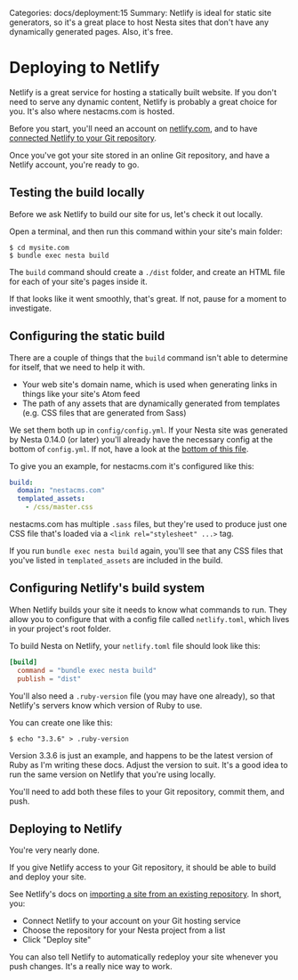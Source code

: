 Categories: docs/deployment:15
Summary: Netlify is ideal for static site generators, so it's a great place to host Nesta sites that don't have any dynamically generated pages. Also, it's free.

# Deploying to Netlify

Netlify is a great service for hosting a statically built website. If you don't need to serve any dynamic content, Netlify is probably a great choice for you. It's also where nestacms.com is hosted.

Before you start, you'll need an account on [netlify.com], and to have [connected Netlify to your Git repository].

Once you've got your site stored in an online Git repository, and have a Netlify account, you're ready to go.

## Testing the build locally

Before we ask Netlify to build our site for us, let's check it out locally.

Open a terminal, and then run this command within your site's main folder:

    $ cd mysite.com
    $ bundle exec nesta build

The `build` command should create a `./dist` folder, and create an HTML file for each of your site's pages inside it.

If that looks like it went smoothly, that's great. If not, pause for a moment to investigate.

## Configuring the static build

There are a couple of things that the `build` command isn't able to determine for itself, that we need to help it with.

- Your web site's domain name, which is used when generating links in things like your site's Atom feed
- The path of any assets that are dynamically generated from templates (e.g. CSS files that are generated from Sass)

We set them both up in `config/config.yml`. If your Nesta site was generated by Nesta 0.14.0 (or later) you'll already have the necessary config at the bottom of `config.yml`. If not, have a look at the [bottom of this file].

To give you an example, for nestacms.com it's configured like this:

```yaml
build:
  domain: "nestacms.com"
  templated_assets:
    - /css/master.css
```

nestacms.com has multiple `.sass` files, but they're used to produce just one CSS file that's loaded via a `<link rel="stylesheet" ...>` tag.

If you run `bundle exec nesta build` again, you'll see that any CSS files that you've listed in `templated_assets` are included in the build.

[bottom of this file]: https://github.com/gma/nesta/blob/main/templates/config/config.yml

## Configuring Netlify's build system

When Netlify builds your site it needs to know what commands to run. They allow you to configure that with a config file called `netlify.toml`, which lives in your project's root folder.

To build Nesta on Netlify, your `netlify.toml` file should look like this:

```toml
[build]
  command = "bundle exec nesta build"
  publish = "dist"
```

You'll also need a `.ruby-version` file (you may have one already), so that Netlify's servers know which version of Ruby to use.

You can create one like this:

    $ echo "3.3.6" > .ruby-version

Version 3.3.6 is just an example, and happens to be the latest version of Ruby as I'm writing these docs. Adjust the version to suit. It's a good idea to run the same version on Netlify that you're using locally.

You'll need to add both these files to your Git repository, commit them, and push.

## Deploying to Netlify

You're very nearly done.

If you give Netlify access to your Git repository, it should be able to build and deploy your site.

See Netlify's docs on [importing a site from an existing repository]. In short, you:

- Connect Netlify to your account on your Git hosting service
- Choose the repository for your Nesta project from a list
- Click "Deploy site"

You can also tell Netlify to automatically redeploy your site whenever you push changes. It's a really nice way to work.

[netlify.com]: https://www.netlify.com
[connected Netlify to your Git repository]: https://docs.netlify.com/git/overview/
[importing a site from an existing repository]: https://docs.netlify.com/welcome/add-new-site/#import-from-an-existing-repository
